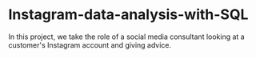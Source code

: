 # Instagram-data-analysis-with-SQL
In this project, we take the role of a social media consultant looking at a customer's Instagram account and giving advice.
